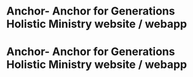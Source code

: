 # Anchor- Anchor for Generations Holistic Ministry website / webapp
# Anchor- Anchor for Generations Holistic Ministry website / webapp
